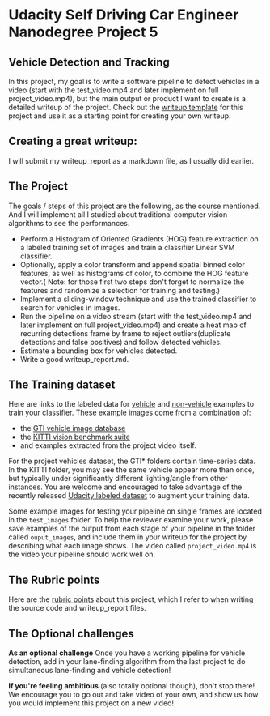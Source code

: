 # Udacity Self Driving Car Engineer Nanodegree Project 5

##  Vehicle Detection and Tracking

In this project, my goal is to write a software pipeline to detect vehicles in a video (start with the test_video.mp4 and later implement on full project_video.mp4), but the main output or product I want to create is a detailed writeup of the project.  Check out the [writeup template](https://github.com/udacity/CarND-Vehicle-Detection/blob/master/writeup_template.md) for this project and use it as a starting point for creating your own writeup.  

Creating a great writeup:
---

I will submit my writeup_report as a markdown file, as I usually did earlier.

The Project
---

The goals / steps of this project are the following, as the course mentioned. And I will implement all I studied about traditional computer vision algorithms to see the performances.

* Perform a Histogram of Oriented Gradients (HOG) feature extraction on a labeled training set of images and train a classifier Linear SVM classifier.
* Optionally, apply a color transform and append spatial binned color features, as well as histograms of color, to combine the HOG feature vector.( Note: for those first two steps don't forget to normalize the features and randomize a selection for training and testing.)
* Implement a sliding-window technique and use the trained classifier to search for vehicles in images.
* Run the pipeline on a video stream (start with the test_video.mp4 and later implement on full project_video.mp4) and create a heat map of recurring detections frame by frame to reject outliers(duplicate detections and false positives) and follow detected vehicles.
* Estimate a bounding box for vehicles detected.
* Write a good writeup_report.md.

The Training dataset
---

Here are links to the labeled data for [vehicle](https://s3.amazonaws.com/udacity-sdc/Vehicle_Tracking/vehicles.zip) and [non-vehicle](https://s3.amazonaws.com/udacity-sdc/Vehicle_Tracking/non-vehicles.zip) examples to train your classifier.  These example images come from a combination of:

- the [GTI vehicle image database](http://www.gti.ssr.upm.es/data/Vehicle_database.html)
- the [KITTI vision benchmark suite](http://www.cvlibs.net/datasets/kitti/)
- and examples extracted from the project video itself.  

For the project vehicles dataset, the GTI* folders contain time-series data. In the KITTI folder, you may see the same vehicle appear more than once, but typically under significantly different lighting/angle from other instances. You are welcome and encouraged to take advantage of the recently released [Udacity labeled dataset](https://github.com/udacity/self-driving-car/tree/master/annotations) to augment your training data.  

Some example images for testing your pipeline on single frames are located in the `test_images` folder.  To help the reviewer examine your work, please save examples of the output from each stage of your pipeline in the folder called `ouput_images`, and include them in your writeup for the project by describing what each image shows.    The video called `project_video.mp4` is the video your pipeline should work well on.  

The Rubric points
---
Here are the [rubric points](https://review.udacity.com/#!/rubrics/513/view) about this project, which I refer to when writing the source code and writeup_report files.

The Optional challenges
---

**As an optional challenge** Once you have a working pipeline for vehicle detection, add in your lane-finding algorithm from the last project to do simultaneous lane-finding and vehicle detection!

**If you're feeling ambitious** (also totally optional though), don't stop there!  We encourage you to go out and take video of your own, and show us how you would implement this project on a new video!
